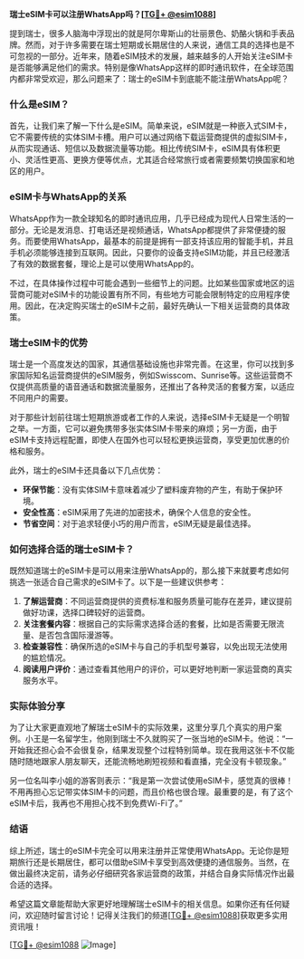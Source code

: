 **瑞士eSIM卡可以注册WhatsApp吗？[[TG💪+ @esim1088](https://t.me/s/esim1088)]**

提到瑞士，很多人脑海中浮现出的就是阿尔卑斯山的壮丽景色、奶酪火锅和手表品牌。然而，对于许多需要在瑞士短期或长期居住的人来说，通信工具的选择也是不可忽视的一部分。近年来，随着eSIM技术的发展，越来越多的人开始关注eSIM卡是否能够满足他们的需求。特别是像WhatsApp这样的即时通讯软件，在全球范围内都非常受欢迎，那么问题来了：瑞士的eSIM卡到底能不能注册WhatsApp呢？

### 什么是eSIM？

首先，让我们来了解一下什么是eSIM。简单来说，eSIM就是一种嵌入式SIM卡，它不需要传统的实体SIM卡槽。用户可以通过网络下载运营商提供的虚拟SIM卡，从而实现通话、短信以及数据流量等功能。相比传统SIM卡，eSIM具有体积更小、灵活性更高、更换方便等优点，尤其适合经常旅行或者需要频繁切换国家和地区的用户。

### eSIM卡与WhatsApp的关系

WhatsApp作为一款全球知名的即时通讯应用，几乎已经成为现代人日常生活的一部分。无论是发消息、打电话还是视频通话，WhatsApp都提供了非常便捷的服务。而要使用WhatsApp，最基本的前提是拥有一部支持该应用的智能手机，并且手机必须能够连接到互联网。因此，只要你的设备支持eSIM功能，并且已经激活了有效的数据套餐，理论上是可以使用WhatsApp的。

不过，在具体操作过程中可能会遇到一些细节上的问题。比如某些国家或地区的运营商可能对eSIM卡的功能设置有所不同，有些地方可能会限制特定的应用程序使用。因此，在决定购买瑞士的eSIM卡之前，最好先确认一下相关运营商的具体政策。

### 瑞士eSIM卡的优势

瑞士是一个高度发达的国家，其通信基础设施也非常完善。在这里，你可以找到多家国际知名运营商提供的eSIM服务，例如Swisscom、Sunrise等。这些运营商不仅提供高质量的语音通话和数据流量服务，还推出了各种灵活的套餐方案，以适应不同用户的需要。

对于那些计划前往瑞士短期旅游或者工作的人来说，选择eSIM卡无疑是一个明智之举。一方面，它可以避免携带多张实体SIM卡带来的麻烦；另一方面，由于eSIM卡支持远程配置，即使人在国外也可以轻松更换运营商，享受更加优惠的价格和服务。

此外，瑞士的eSIM卡还具备以下几点优势：

- **环保节能**：没有实体SIM卡意味着减少了塑料废弃物的产生，有助于保护环境。
- **安全性高**：eSIM采用了先进的加密技术，确保个人信息的安全性。
- **节省空间**：对于追求轻便小巧的用户而言，eSIM无疑是最佳选择。

### 如何选择合适的瑞士eSIM卡？

既然知道瑞士的eSIM卡是可以用来注册WhatsApp的，那么接下来就要考虑如何挑选一张适合自己需求的eSIM卡了。以下是一些建议供参考：

1. **了解运营商**：不同运营商提供的资费标准和服务质量可能存在差异，建议提前做好功课，选择口碑较好的运营商。
2. **关注套餐内容**：根据自己的实际需求选择合适的套餐，比如是否需要无限流量、是否包含国际漫游等。
3. **检查兼容性**：确保所选的eSIM卡与自己的手机型号兼容，以免出现无法使用的尴尬情况。
4. **阅读用户评价**：通过查看其他用户的评价，可以更好地判断一家运营商的真实服务水平。

### 实际体验分享

为了让大家更直观地了解瑞士eSIM卡的实际效果，这里分享几个真实的用户案例。小王是一名留学生，他刚到瑞士不久就购买了一张当地的eSIM卡。他说：“一开始我还担心会不会很复杂，结果发现整个过程特别简单。现在我用这张卡不仅能随时随地跟家人朋友聊天，还能流畅地刷短视频和看直播，完全没有卡顿现象。”

另一位名叫李小姐的游客则表示：“我是第一次尝试使用eSIM卡，感觉真的很棒！不用再担心忘记带实体SIM卡的问题，而且价格也很合理。最重要的是，有了这个eSIM卡后，我再也不用担心找不到免费Wi-Fi了。”

### 结语

综上所述，瑞士的eSIM卡完全可以用来注册并正常使用WhatsApp。无论你是短期旅行还是长期居住，都可以借助eSIM卡享受到高效便捷的通信服务。当然，在做出最终决定前，请务必仔细研究各家运营商的政策，并结合自身实际情况作出最合适的选择。

希望这篇文章能帮助大家更好地理解瑞士eSIM卡的相关信息。如果你还有任何疑问，欢迎随时留言讨论！记得关注我们的频道[[TG💪+ @esim1088](https://t.me/s/esim1088)]获取更多实用资讯哦！

[[TG💪+ @esim1088](https://t.me/s/esim1088) ![Image](https://i.postimg.cc/4NQfJmqS/Snipaste-2025-05-13-00-14-12.png)]